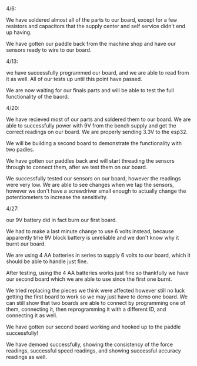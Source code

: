 4/6:

We have soldered almost all of the parts to our board, except for a few resistors and capacitors that the supply center and self service didn't end up having. 

We have gotten our paddle back from the machine shop and have our sensors ready to wire to our board. 


4/13:

we have successfully programmed our board, and we are able to read from it as well. All of our tests up until this point have passed. 

We are now waiting for our finals parts and will be able to test the full functionality of the baord. 


4/20:

We have recieved most of our parts and soldered them to our board. We are able to successfully power with 9V from the bench supply and get the correct readings on our board. We are properly sending 3.3V to the esp32. 

We will be building a second board to demonstrate the functionality with two padles. 

We have gotten our paddles back and will start threading the sensors through to connect them, after we test them on our board.

We successfully tested our sensors on our board, however the readings were very low. We are able to see changes when we tap the sensors, however we don't have a screwdriver small enough to actually change the potentiometers to increase the sensitivity. 


4/27:

our 9V battery did in fact burn our first board. 

We had to make a last minute change to use 6 volts instead, because apparently trhe 9V block battery is unreliable and we don't know why it burnt our board. 

We are using 4 AA batteries in series to supply 6 volts to our board, which it should be able to handle just fine.

After testing, using the 4 AA batteries works just fine so thankfully we have our second board which we are able to use since the first one burnt.

We tried replacing the pieces we think were affected however still no luck getting the first board to work so we may just have to demo one board. We can still show that two boards are able to connect by programming one of them, connecting it, then reprogramming it with a different ID, and connecting it as well. 

We have gotten our second board working and hooked up to the paddle successfully! 

We have demoed successfully, showing the consistency of the force readings, successful speed readings, and showing successful accuracy readings as well. 



